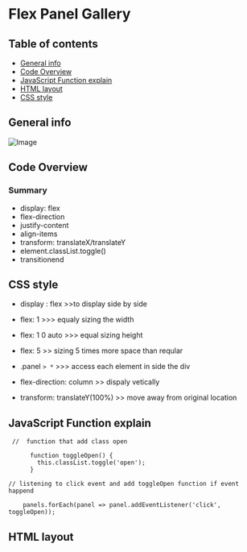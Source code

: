 # Flex Panel Gallery

## Table of contents

- [General info](#general-info)
- [Code Overview](#Code-Overview)
- [JavaScript Function explain](#JavaScript-Function-explain)
- [HTML layout](#HTML-layout)
- [CSS style](#CSS-style)

## General info

![Image]()

## Code Overview

### Summary

- display: flex
- flex-direction
- justify-content
- align-items
- transform: translateX/translateY
- element.classList.toggle()
- transitionend

## CSS style

- display : flex >>to display side by side
- flex: 1 >>> equaly sizing the width
- flex: 1 0 auto >>> equal sizing height
- flex: 5 >> sizing 5 times more space than reqular
- .panel `> *` >>> access each element in side the div

- flex-direction: column >> dispaly vetically

- transform: translateY(100%) >> move away from original location

## JavaScript Function explain

```
 //  function that add class open

      function toggleOpen() {
        this.classList.toggle('open');
      }
```

```
// listening to click event and add toggleOpen function if event happend

    panels.forEach(panel => panel.addEventListener('click', toggleOpen));

```

## HTML layout
